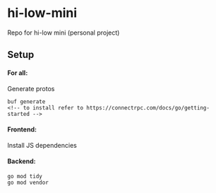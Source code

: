 # hi-low-mini
Repo for hi-low mini (personal project)


## Setup
#### For all:
Generate protos
```
buf generate
<!-- to install refer to https://connectrpc.com/docs/go/getting-started -->
```


#### Frontend:
Install JS dependencies


#### Backend:
```
go mod tidy
go mod vendor
```